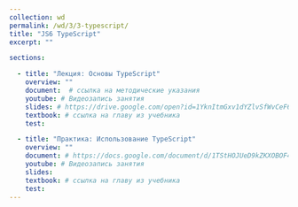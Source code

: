 ```yaml
---
collection: wd
permalink: /wd/3/3-typescript/
title: "JS6 TypeScript"
excerpt: ""

sections:

  - title: "Лекция: Основы TypeScript" 
    overview: ""
    document:  # ссылка на методические указания
    youtube: # Видеозапись занятия
    slides: # https://drive.google.com/open?id=1YknItmGxv1dYZlvSfWvCeF6T-4bFjHaJxKWvYOEqYaQ
    textbook: # ссылка на главу из учебника
    test: 

  - title: "Практика: Использование TypeScript" 
    overview: ""
    document: # https://docs.google.com/document/d/1TStHOJUeD9kZKXOBOF4qyXEyJmVf1BuS/edit?usp=sharing&ouid=116003821381017651142&rtpof=true&sd=true
    youtube: # Видеозапись занятия
    slides: 
    textbook: # ссылка на главу из учебника
    test: 
---
```


